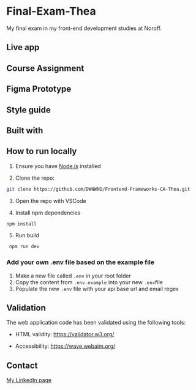 # Final-Exam-Thea
My final exam in my front-end development studies at Noroff.

<!-- # LAZZ | e-commerce -->

<!-- ![app-screenshot](/src/assets/images/app-screenshot-2024.png) -->

## Live app

<!-- This project is deployed on [Netlify](https://lazz.netlify.app/). -->

<!-- ## Course goal

The goal of this course was to:
"To apply knowledge of React to build an eCom store." -->

## Course Assignment

<!-- - [Brief](/docs/Course-Assignment_Noroff-Front-end-Development.pdf)

- [MarkingCriteria](/docs/Marking-Criteria_Noroff-Front-end-Development.pdf) -->

## Figma Prototype

<!-- [Figma desktop prototype](https://www.figma.com/proto/QzLZFuN8ybhS6xqJFQsR46/Frontend-Frameworks-CA-Thea?page-id=221%3A10&node-id=221-18&node-type=frame&viewport=765%2C407%2C0.06&t=H0zHRhsvMLRCoYQt-1&scaling=scale-down-width&content-scaling=fixed)

[Figma mobile prototype](https://www.figma.com/proto/QzLZFuN8ybhS6xqJFQsR46/Frontend-Frameworks-CA-Thea?page-id=221%3A11&node-id=221-1023&node-type=frame&viewport=764%2C407%2C0.2&t=yCyrknLXVWTGlfj8-1&scaling=min-zoom&content-scaling=fixed) -->

## Style guide

<!-- [Figma style guide](https://www.figma.com/design/QzLZFuN8ybhS6xqJFQsR46/Frontend-Frameworks-CA-Thea?node-id=15-1037&t=jJszGtxma9Ic15CA-1) -->

## Built with

<!-- - React
- CSS modules
- JavaScript -->

## How to run locally

1. Ensure you have [Node.js](https://nodejs.org/) installed

2. Clone the repo:

```bash
git clone https://github.com/DWNWND/Frontend-Frameworks-CA-Thea.git
```

3. Open the repo with VSCode

4. Install npm dependencies

```bash
npm install
```

5. Run build

```bash
 npm run dev
```

### Add your own **.env** file based on the example file

1. Make a new file called `.env` in your root folder
2. Copy the content from `.env.example` into your new `.env`file
3. Populate the new `.env` file with your api base url and email regex

## Validation

The web application code has been validated using the following tools:

- HTML validity: <https://validator.w3.org/>

- Accessibility: <https://wave.webaim.org/>

## Contact

[My LinkedIn page](https://www.linkedin.com/in/thea-oland-b38175139/)